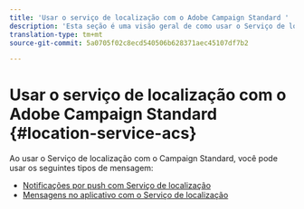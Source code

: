 ```yaml
---
title: 'Usar o serviço de localização com o Adobe Campaign Standard '
description: 'Esta seção é uma visão geral de como usar o Serviço de localização com o Campaign Standard. '
translation-type: tm+mt
source-git-commit: 5a0705f02c8ecd540506b628371aec45107df7b2

---
```



# Usar o serviço de localização com o Adobe Campaign Standard {#location-service-acs}

Ao usar o Serviço de localização com o Campaign Standard, você pode usar os seguintes tipos de mensagem:

* [Notificações por push com Serviço de localização](/help/use-places-with-other-solutions/places-acs/places-acs-push-notifications.md)
* [Mensagens no aplicativo com o Serviço de localização](/help/use-places-with-other-solutions/places-acs/places-acs-in-app-messages.md)